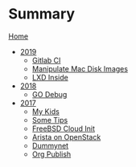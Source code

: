 # Summary
[Home](index.md)
- [2019]()
  - [Gitlab CI](2019/gitlab-ci.md)
  - [Manipulate Mac Disk Images](2019/hdituil.md)
  - [LXD Inside](2019/lxd.md)
- [2018]()
  - [GO Debug](2018/godebug.md)
- [2017]()
  - [My Kids](2017/my-kids.md)
  - [Some Tips](2017/tips.md)
  - [FreeBSD Cloud Init](2017/freebsd-cloud.md)
  - [Arista on OpenStack](2017/arista.md)
  - [Dummynet](2017/dummynet.md)
  - [Org Publish](2017/org-publish.md)
